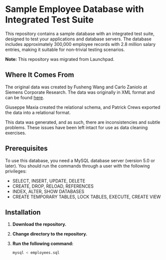 # Sample Employee Database with Integrated Test Suite

This repository contains a sample database with an integrated test suite, designed to test your applications and database servers. The database includes approximately 300,000 employee records with 2.8 million salary entries, making it suitable for non-trivial testing scenarios.

**Note:** This repository was migrated from Launchpad.

## Where It Comes From

The original data was created by Fusheng Wang and Carlo Zaniolo at Siemens Corporate Research. The data was originally in XML format and can be found [here](http://timecenter.cs.aau.dk/software.htm).

Giuseppe Maxia created the relational schema, and Patrick Crews exported the data into a relational format. 

This data was generated, and as such, there are inconsistencies and subtle problems. These issues have been left intact for use as data cleaning exercises.

## Prerequisites

To use this database, you need a MySQL database server (version 5.0 or later). You should run the commands through a user with the following privileges:

- SELECT, INSERT, UPDATE, DELETE
- CREATE, DROP, RELOAD, REFERENCES
- INDEX, ALTER, SHOW DATABASES
- CREATE TEMPORARY TABLES, LOCK TABLES, EXECUTE, CREATE VIEW

## Installation

1. **Download the repository.**
2. **Change directory to the repository.**
3. **Run the following command:**

   ```bash
   mysql < employees.sql
